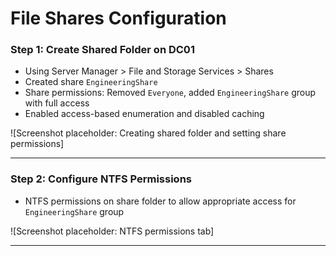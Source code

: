 # File Shares Configuration

### Step 1: Create Shared Folder on DC01

- Using Server Manager > File and Storage Services > Shares
- Created share `EngineeringShare`
- Share permissions: Removed `Everyone`, added `EngineeringShare` group with full access
- Enabled access-based enumeration and disabled caching

![Screenshot placeholder: Creating shared folder and setting share permissions]

---

### Step 2: Configure NTFS Permissions

- NTFS permissions on share folder to allow appropriate access for `EngineeringShare` group

![Screenshot placeholder: NTFS permissions tab]

---
